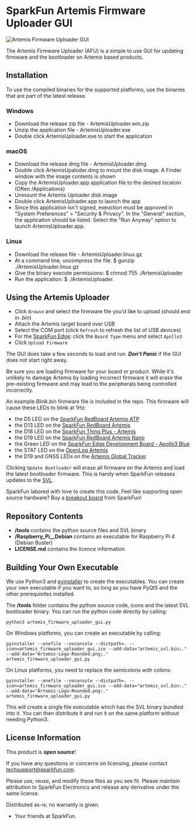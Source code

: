 SparkFun Artemis Firmware Uploader GUI
========================================

![Artemis Firmware Uploader GUI](https://cdn.sparkfun.com/assets/home_page_posts/3/1/2/3/Artemis-GUI-v2.jpg)

The Artemis Firmware Uploader (AFU) is a simple to use GUI for updating firmware and the bootloader on Artemis based products.

## Installation
To use the compiled binaries for the supported platforms, use the binaries that are part of the latest release. 

### Windows 
* Download the release zip file - ArtemisUploader.win.zip
* Unzip the application file - ArtemisUploader.exe
* Double click ArtemisUploader.exe to start the application

### macOS
* Download the release dmg file - ArtemisUploader.dmg
* Double click ArtemisUpaloder.dmg to mount the disk image. A Finder window with the image contents is shown
* Copy the ArtemisUploader.app application file to the desired locatoin (Often /Applications)
* Unmount the Artemis Uploader disk image
* Double click ArtemisUploader.app to launch the app
* Since this application isn't signed, exeuction must be approved in "System Preferences" > "Security & Privacy". In the "General" section, the application should be listed. Select the "Run Anyway" option to launch ArtemisUploader.app. 

### Linux
* Download the release  file - ArtemisUploader.linux.gz
* At a command line, uncompress the file.  $ gunzip ./ArtemisUploader.linux.gz
* Give the binary execute permissions:  $ chmod 755 ./ArtemisUploader
* Run the application: $ ./ArtemisUploader.


## Using the Artemis Uploader
  
  
* Click ```Browse``` and select the firmware file you'd like to upload (should end in *.bin*)
* Attach the Artemis target board over USB
* Select the COM port (click ```Refresh``` to refresh the list of USB devices)
* For the [SparkFun Edge](https://www.sparkfun.com/products/15170): click the ```Board Type``` menu and select ```Apollo3```
* Click ```Upload Firmware```

The GUI does take a few seconds to load and run. _**Don't Panic**_ if the GUI does not start right away.

Be sure you are loading firmware for your board or product. While it's unlikely to damage Artemis by loading incorrect firmware it will erase the pre-existing firmware and may lead to the peripherals being controlled incorrectly.

An example *Blink.bin* firmware file is included in the repo. This firmware will cause these LEDs to blink at 1Hz:
* the D5 LED on the [SparkFun RedBoard Artemis ATP](https://www.sparkfun.com/products/15442)
* the D13 LED on the [SparkFun RedBoard Artemis](https://www.sparkfun.com/products/15444)
* the D18 LED on the [SparkFun Thing Plus - Artemis](https://www.sparkfun.com/products/15574)
* the D19 LED on the [SparkFun RedBoard Artemis Nano](https://www.sparkfun.com/products/15443)
* the Green LED on the [SparkFun Edge Development Board - Apollo3 Blue](https://www.sparkfun.com/products/15170)
* the STAT LED on the [OpenLog Artemis](https://www.sparkfun.com/products/15846)
* the D19 and GNSS LEDs on the [Artemis Global Tracker](https://www.sparkfun.com/products/16469)

Clicking ```Update Bootloader``` will erase all firmware on the Artemis and load the latest bootloader firmware. This is handy when SparkFun releases updates to the [SVL](https://github.com/sparkfun/SparkFun_Apollo3_AmbiqSuite_BSPs/blob/master/common/examples/artemis_svl/src/main.c).

SparkFun labored with love to create this code. Feel like supporting open source hardware?
Buy a [breakout board](https://www.sparkfun.com/products/15444) from SparkFun!

Repository Contents
-------------------

* **/tools** contains the python source files and SVL binary
* **/Raspberry_Pi__Debian** contains an executable for Raspberry Pi 4 (Debian Buster)
* **LICENSE.md** contains the licence information

Building Your Own Executable
----------------------------

We use Python3 and [pyinstaller](http://www.pyinstaller.org/) to create the executables. You can create your own executable if you want to, so long as you have PyQt5 and the other prerequisites installed.

The **/tools** folder contains the python source code, icons and the latest SVL bootloader binary. You can run the python code directly by calling:

```python3 artemis_firmware_uploader_gui.py```

On Windows platforms, you can create an executable by calling:

```pyinstaller --onefile --noconsole --distpath=. --icon=artemis_firmware_uploader_gui.ico --add-data="artemis_svl.bin;." --add-data="Artemis-Logo-Rounded.png;." artemis_firmware_uploader_gui.py```

On Linux platforms, you need to replace the semicolons with colons:

```pyinstaller --onefile --noconsole --distpath=. --icon=artemis_firmware_uploader_gui.ico --add-data="artemis_svl.bin:." --add-data="Artemis-Logo-Rounded.png:." artemis_firmware_uploader_gui.py```

This will create a single file executable which has the SVL binary bundled into it. You can then distribute it and run it on the same platform without needing Python3.

License Information
-------------------

This product is _**open source**_!

If you have any questions or concerns on licensing, please contact techsupport@sparkfun.com.

Please use, reuse, and modify these files as you see fit. Please maintain attribution to SparkFun Electronics and release any derivative under the same license.

Distributed as-is; no warranty is given.

- Your friends at SparkFun.
